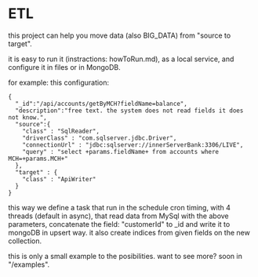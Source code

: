 # ETL
this project can help you move data (also BIG_DATA) from "source to target".

it is easy to run it (instractions: howToRun.md), as a local service, and configure it in files or in MongoDB.

for example:
this configuration:
```
{
  "_id":"/api/accounts/getByMCH?fieldName=balance",
  "description":"free text. the system does not read fields it does not know.",
  "source":{
    "class" : "SqlReader", 
    "driverClass" : "com.sqlserver.jdbc.Driver", 
    "connectionUrl" : "jdbc:sqlserver://innerServerBank:3306/LIVE", 
    "query" : "select +params.fieldName+ from accounts where MCH=+params.MCH+"
  },
  "target" : {
    "class" : "ApiWriter"
  }
}
```
this way we define a task that run in the schedule cron timing, with 4 threads (default in async), that read data from MySql with the above parameters, concatenate the field: "customerId" to _id and write it to mongoDB in upsert way.
it also create indices from given fields on the new collection.

this is only a small example to the posibilities.
want to see more? soon in "/examples".
